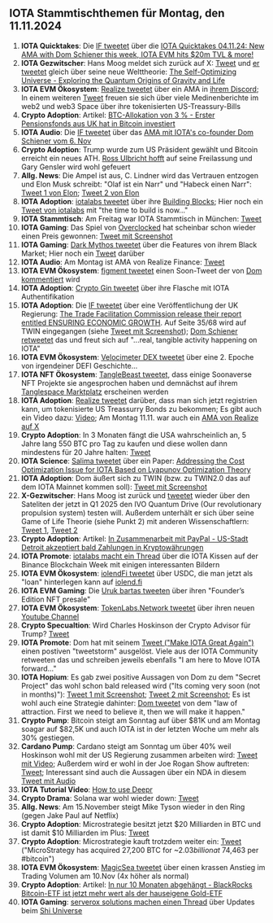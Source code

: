 ## IOTA Stammtischthemen für Montag, den 11.11.2024

1. **IOTA Quicktakes**: Die [IF tweetet](https://x.com/iota/status/1853391823927964057) über die [IOTA Quicktakes 04.11.24: New AMA with Dom Schiener this week, IOTA EVM hits $20m TVL & more!](https://www.youtube.com/watch?v=ea-cihhvcuY)
2. **IOTA Gezwitscher**: Hans Moog meldet sich zurück auf X: [Tweet](https://x.com/hus_qy/status/1853524954350010516) und [er tweetet](https://x.com/hus_qy/status/1853526814712352850) gleich über seine neue Welttheorie: [The Self-Optimizing Universe - Exploring the Quantum Origins of Gravity and Life](https://www.reverse-engineering-nature.com/p/self-optimizing-universe)
3. **IOTA EVM Ökosystem**: [Realize tweetet](https://x.com/realizefinance/status/1853733552136827214) über ein AMA in [ihrem Discord](https://t.co/Q6OmnlUmvh); In einem weiteren [Tweet](https://x.com/realizefinance/status/1853781978237313045) freuen sie sich über viele Medinenberichte im web2 und web3 Space über ihre tokenisierten US-Treassury-Bills
4. **Crypto Adoption**: Artikel: [BTC-Allokation von 3 % - Erster Pensionsfonds aus UK hat in Bitcoin investiert](https://www.blocktrainer.de/blog/erster-pensionsfonds-aus-uk-hat-in-bitcoin-investiert)
5. **IOTA Audio**: Die [IF tweetet](https://x.com/iota/status/1853784333149942268) über das [AMA mit IOTA's co-founder Dom Schiener vom 6. Nov](https://youtube.com/live/A40eTP7fqp4?feature=share)
6. **Crypto Adoption**: Trump wurde zum US Präsident gewählt und Bitcoin erreicht ein neues ATH. [Ross Ulbricht hofft](https://x.com/pardon_ross/status/1854187522588631078) auf seine Freilassung und Gary Gensler wird wohl gefeuert
7. **Allg. News**: Die Ampel ist aus, C. Lindner wird das Vertrauen entzogen und Elon Musk schreibt: "Olaf ist ein Narr" und "Habeck einen Narr": [Tweet 1 von Elon](https://x.com/elonmusk/status/1854558548732121169); [Tweet 2 von Elon](https://x.com/elonmusk/status/1855566698931499490)
8. **IOTA Adoption**: [iotalabs tweetet](https://x.com/iotalabs_/status/1854161823131468057) über ihre [Building Blocks](https://iotalabs.io/); Hier noch ein [Tweet von iotalabs](https://x.com/iotalabs_/status/1854524213790375963) mit "the time to build is now..."
9. **IOTA Stammtisch**: Am Freitag war IOTA Stammtisch in München: [Tweet](https://x.com/IotaMunchen/status/1853799157502283877)
10. **IOTA Gaming**: Das Spiel von [Overclocked](https://x.com/overclocksalmon) hat scheinbar schon wieder einen Preis gewonnen: [Tweet mit Screenshot](https://x.com/whatmicha/status/1854101692553248897)
11. **IOTA Gaming**: [Dark Mythos tweetet](https://x.com/DarkMythosIOTA/status/1854439060443418735) über die Features von ihrem Black Market; Hier noch ein [Tweet](https://x.com/DarkMythosIOTA/status/1855869658085117988) darüber
12. **IOTA Audio**: Am Montag ist AMA von Realize Finance: [Tweet](https://x.com/realizefinance/status/1854449960860708950)
13. **IOTA EVM Ökosystem**: [figment tweetet](https://x.com/figment_nfts/status/1853802070370849188) einen Soon-Tweet der von [Dom kommentiert](https://x.com/DomSchiener/status/1853853833966834119) wird
14. **IOTA Adoption**: [Crypto Gin tweetet](https://x.com/Crypto_Gin21/status/1854440531419361572) über ihre Flasche mit IOTA Authentifikation
15. **IOTA Adoption**: Die [IF tweetet](https://x.com/iota/status/1854566396631339058) über eine Veröffentlichung der UK Regierung: [The Trade Facilitation Commission release their report entitled ENSURING ECONOMIC GROWTH](https://www.facilitation.trade/unlocking-uk-trade-potential/). Auf Seite 35/68 wird auf TWIN eingegangen (siehe [Tweet mit Screenshot](https://x.com/IOTA_____/status/1854570021772505476)); [Dom Schiener retweetet](https://x.com/DomSchiener/status/1854581343557914741) das und freut sich auf "...real, tangible activity happening on IOTA"
16. **IOTA EVM Ökosystem**: [Velocimeter DEX tweetet](https://x.com/VelocimeterDEX/status/1854242429630648750) über eine 2. Epoche von irgendeiner DEFI Geschichte...
17. **IOTA NFT Ökosystem**: [TangleBeast tweetet](https://x.com/tanglebeasts/status/1854475855717618145), dass einige Soonaverse NFT Projekte sie angesprochen haben und demnächst auf ihrem [Tanglespace Marktplatz](https://www.tanglespace.app/collections) erscheinen werden
18. **IOTA Adoption**: [Realize tweetet](https://x.com/realizefinance/status/1854520376744677869) darüber, dass man sich jetzt registrien kann, um tokenisierte US Treassurry Bonds zu bekommen; Es gibt auch ein Video dazu: [Video](https://youtu.be/lhycF7H_8CA); Am Montag 11.11. war auch ein [AMA von Realize auf X](https://x.com/realizefinance/status/1855907775777288266)
19. **Crypto Adoption**: In 3 Monaten fängt die USA wahrscheinlich an, 5 Jahre lang 550 BTC pro Tag zu kaufen und diese wollen dann mindestens für 20 Jahre halten: [Tweet](https://x.com/JoeConsorti/status/1854241145200709645)
20. **IOTA Science**: [Salima tweetet](https://x.com/Salimasbegum/status/1853854084459352353) über ein Paper: [Addressing the Cost Optimization Issue for IOTA Based on Lyapunov Optimization Theory](https://www.mdpi.com/2227-7390/12/21/3391)
21. **IOTA Adoption**: Dom äußert sich zu TWIN (bzw. zu TWIN2.0 das auf dem IOTA Mainnet kommen soll): [Tweet mit Screenshot](https://x.com/Salimasbegum/status/1854799463388242291)
22. **X-Gezwitscher**: Hans Moog ist zurück und [tweetet](https://x.com/hus_qy/status/1853602231360082011) wieder über den Sateliten der jetzt in Q1 2025 den IVO Quantum Drive (Our revolutionary propulsion system) testen will. Außerdem unterhält er sich über seine Game of Life Theorie (siehe Punkt 2) mit anderen Wissenschaftlern: [Tweet 1](https://x.com/hus_qy/status/1854704978360734132), [Tweet 2](https://x.com/hus_qy/status/1854299972625178829)
23. **Crypto Adoption**: Artikel: [In Zusammenarbeit mit PayPal - US-Stadt Detroit akzeptiert bald Zahlungen in Kryptowährungen](https://www.blocktrainer.de/blog/us-stadt-detroit-akzeptiert-bald-zahlungen-in-kryptowaehrungen)
24. **IOTA Promote**: [iotalabs macht ein Thread](https://x.com/iotalabs_/status/1854887769320935917) über die IOTA Kissen auf der Binance Blockchain Week mit einigen interessanten Bildern
25. **IOTA EVM Ökosystem**: [iolendFi tweetet](https://x.com/iolendfi/status/1854897529516687506) über USDC, die man jetzt als "loan" hinterlegen kann auf [iolend.fi](https://www.iolend.fi/markets)
26. **IOTA EVM Gaming**: Die [Uruk bartas tweeten](https://x.com/UrukBartas/status/1855283187544412270) über ihren "Founder’s Edition NFT presale"
27. **IOTA EVM Ökosystem**: [TokenLabs.Network tweetet](https://x.com/TokenLabsX/status/1855295275348164663) über ihren neuen [Youtube Channel](https://www.youtube.com/@TokenLabsCryptoEnglish-w2p)
28. **Crypto Specualtion**: Wird Charles Hoskinson der Crypto Advisor für Trump? [Tweet](https://x.com/TheUnpopularEL/status/1854901002672988595)
29. **IOTA Promote**: Dom hat mit seinem [Tweet ("Make IOTA Great Again")](https://x.com/DomSchiener/status/1855580749333708805) einen postiven "tweetstorm" ausgelöst. Viele aus der IOTA Community retweeten das und schreiben jeweils ebenfalls "I am here to Move IOTA forward..."
30. **IOTA Hopium**: Es gab zwei positive Aussagen von Dom zu dem "Secret Project" das wohl schon bald released wird ("Its coming very soon (not in months)"): [Tweet 1 mit Screenshot](https://x.com/Vrom14286662/status/1855535984651231703); [Tweet 2 mit Screenshot](https://x.com/Vrom14286662/status/1855674828923040200); Es ist wohl auch eine Strategie dahinter: [Dom tweetet](https://x.com/DomSchiener/status/1855885444174483725) von dem "law of attraction. First we need to believe it, then we will make it happen."
31. **Crypto Pump**: Bitcoin steigt am Sonntag auf über $81K und am Montag soagar auf $82,5K und auch IOTA ist in der letzten Woche um mehr als 30% gestiegen.
32. **Cardano Pump**: Cardano steigt am Sonntag um über 40% weil Hoskinson wohl mit der US Regierung zusammen arbeiten wird: [Tweet mit Video](https://x.com/TapTools/status/1855384798556311710); Außerdem wird er wohl in der Joe Rogan Show auftreten: [Tweet](https://x.com/AltcoinGordon/status/1855618428230320376); Interessant sind auch die Aussagen über ein NDA in diesem [Tweet mit Audio](https://x.com/StakeWithPride/status/1855655158795084006)
33. **IOTA Tutorial Video**: [How to use Deepr](https://youtu.be/J4tJuZWhII8?si=CJ51lOXAjA6s8Szg)
34. **Crypto Drama**: Solana war wohl wieder down: [Tweet](https://x.com/MarioNe44273591/status/1855518779150680474)
35. **Allg. News**: Am 15.November steigt Mike Tyson wieder in den Ring (gegen Jake Paul auf Netflix)
36. **Crypto Adoption**: Microstrategie besitzt jetzt $20 Milliarden in BTC und ist damit $10 Milliarden im Plus: [Tweet](https://x.com/BitcoinMagazine/status/1855906868654227871)
37. **Crypto Adoption**: Microstrategie kauft trotzdem weiter ein: [Tweet](https://x.com/saylor/status/1855959543508828428) ("MicroStrategy has acquired 27,200 BTC for ~$2.03 billion at ~$74,463 per #bitcoin")
38. **IOTA EVM Ökosystem**: [MagicSea tweetet](https://x.com/MagicSeaDEX/status/1855864286549049761) über einen krassen Anstieg im Trading Volumen am 10.Nov (4x höher als normal)
39. **Crypto Adoption**: Artikel: [In nur 10 Monaten abgehängt - BlackRocks Bitcoin-ETF ist jetzt mehr wert als der hauseigene Gold-ETF](https://www.btc-echo.de/schlagzeilen/blackrocks-bitcoin-etf-mehr-wert-als-der-hauseigene-gold-etf-195412/?utm_content=buffer13264&utm_medium=social&utm_source=x.com&utm_campaign=buffer)
40. **IOTA Gaming**: [serverox solutions machen einen Thread](https://x.com/servrox/status/1855972007545799148) über Updates beim [Shi Universe](https://x.com/Shiuniverse)
